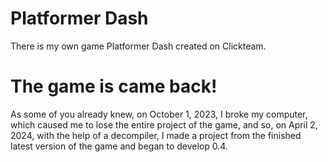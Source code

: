 # Platformer Dash
There is my own game Platformer Dash created on Clickteam.
# The game is came back!
As some of you already knew, on October 1, 2023, I broke my computer, which caused me to lose the entire project of the game, and so, on April 2, 2024, with the help of a decompiler, I made a project from the finished latest version of the game and began to develop 0.4.
